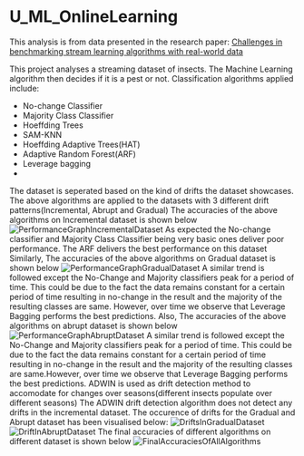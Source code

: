 # U_ML_OnlineLearning
This analysis is from data presented in the research paper: <a href="https://drive.google.com/file/d/1NusaE6mBEhDd4vosOzGJsJKc2nNoaJ7Y/view?usp=sharing">Challenges in benchmarking stream learning algorithms with real-world data</a>

This project analyses a streaming dataset of insects. The Machine Learning algorithm then decides if it is a pest or not. Classification algorithms applied include:
<ul>
  <li>No-change Classifier</li>
  <li>Majority Class Classifier</li>
  <li>Hoeffding Trees</li>
  <li>SAM-KNN</li>
  <li>Hoeffding Adaptive Trees(HAT)</li>
  <li>Adaptive Random Forest(ARF)</li>
  <li>Leverage bagging</li>
  <li>
</ul>
The dataset is seperated based on the kind of drifts the dataset showcases. The above algorithms are applied to the datasets with 3 different drift patterns(Incremental, Abrupt and Gradual)
The accuracies of the above algorithms on Incremental dataset is shown below
<img src="https://drive.google.com/file/d/1Z0hduh-r-OxRqtg7EKJ5mGNPuPePKHCb/view?usp=share_link" alt="PerformanceGraphIncrementalDataset">
As expected the No-change classifier and Majority Class Classifier being very basic ones deliver poor performance. The ARF delivers the best performance on this dataset
Similarly, The accuracies of the above algorithms on Gradual dataset is shown below
<img src="https://drive.google.com/file/d/1f5TKAYWq4D-0tI9pGEsTQv1napDA0eML/view?usp=share_link" alt="PerformanceGraphGradualDataset">
A similar trend is followed except the No-Change and Majority classifiers peak for a period of time. This could be due to the fact the data remains constant for a certain period of time resulting in no-change in the result and the majority of the resulting classes are same. However, over time we observe that Leverage Bagging performs the best predictions.
Also, The accuracies of the above algorithms on abrupt dataset is shown below
<img src="https://drive.google.com/file/d/1MDy5SZdW-ah0XXFIP2Xa0r3qpE5afp4i/view?usp=share_link" alt="PerformanceGraphAbruptDataset">
A similar trend is followed except the No-Change and Majority classifiers peak for a period of time. This could be due to the fact the data remains constant for a certain period of time resulting in no-change in the result and the majority of the resulting classes are same.However, over time we observe that Leverage Bagging performs the best predictions.
ADWIN is used as drift detection method to accomodate for changes over seasons(different insects populate over different seasons)
The ADWIN drift detection algorithm does not detect any drifts in the incremental dataset. The occurence of drifts for the Gradual and Abrupt dataset has been visualised below:
<img src="https://drive.google.com/file/d/1lRUvvTOHgC5QBqQL60kHnMGrIIBnIqpD/view?usp=share_link" alt="DriftsInGradualDataset">
<img src="https://drive.google.com/file/d/1klA4bQzoka7HwhfCpoI4UgOx4OFXP-0u/view?usp=share_link" alt="DriftInAbruptDataset">
The final accuracies of different algorithms on different dataset is shown below
<img src="https://drive.google.com/file/d/11iXLib2u-X9JVS1qnWh3mnBDRXbsqDKe/view?usp=share_link" alt="FinalAccuraciesOfAllAlgorithms">
